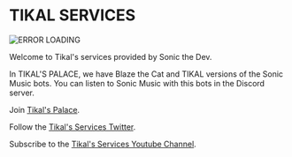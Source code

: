 # TIKAL SERVICES

![ERROR LOADING](https://images-ext-2.discordapp.net/external/vflzLJ2sP4l3rfvzK0xLG1EZUAdSzNeE40VHzGLWkBg/%3Fsize%3D1024/https/cdn.discordapp.com/avatars/1030981316549808138/3933ac33c99b52447f0b94279beff4c1.png?width=593&height=593)

Welcome to Tikal's services provided by Sonic the Dev.

In TIKAL'S PALACE, we have Blaze the Cat and TIKAL versions of the Sonic Music bots. You can listen to Sonic Music with this bots in the Discord server.

Join [Tikal's Palace](https://discord.gg/5jKN6kfAyf).

Follow the [Tikal's Services Twitter](https://twitter.com/TikalServices).

Subscribe to the [Tikal's Services Youtube Channel](https://www.youtube.com/channel/UC6vNUcFhQNNC6rLLN-383QA).